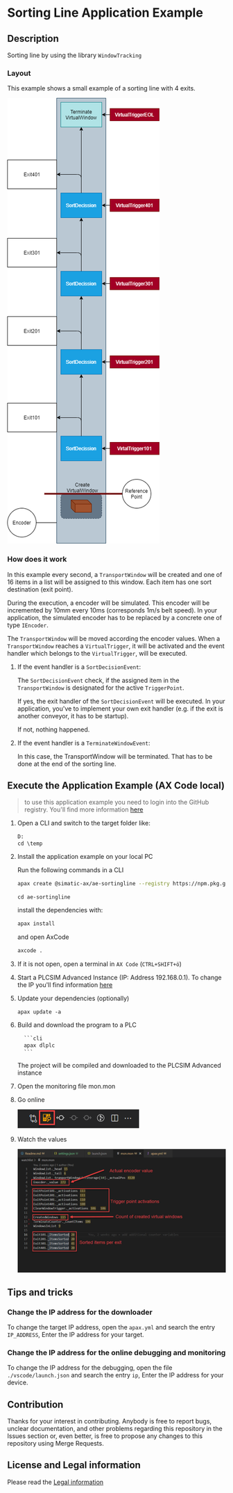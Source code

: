 # Sorting Line Application Example

## Description

Sorting line by using the library `WindowTracking`

### Layout

This example shows a small example of a sorting line with 4 exits.

![Schematic overview of the line setup](./doc/linelayout.png)

### How does it work

In this example every second, a `TransportWindow` will be created and one of 16 items in a list will be assigned to this window. Each item has one sort destination (exit point).

During the execution, a encoder will be simulated. This encoder will be incremented by 10mm every 10ms (corresponds 1m/s belt speed). In your application, the simulated encoder has to be replaced by a concrete one of type `IEncoder`.

The `TransportWindow` will be moved according the encoder values. When a `TransportWindow` reaches a `VirtualTrigger`, it will be activated and the event handler which belongs to the `VirtualTrigger`, will be executed.

1. If the event handler is a `SortDecisionEvent`:

    The `SortDecisionEvent` check, if the assigned item in the `TransportWindow` is designated for the active `TriggerPoint`.

    If yes, the exit handler of the `SortDecisionEvent` will be executed. In your application, you've to implement your own exit handler (e.g. if the exit is another conveyor, it has to be startup).

    If not, nothing happened.

1. If the event handler is a `TerminateWindowEvent`:

    In this case, the TransportWindow will be terminated. That has to be done at the end of the sorting line.

## Execute the Application Example (AX Code local)

> to use this application example you need to login into the GitHub registry. You'll find more information [here](https://github.com/simatic-ax/.github/blob/main/docs/personalaccesstoken.md)

1. Open a CLI and switch to the target folder like:

      ```cli
      D:
      cd \temp
      ```

1. Install the application example on your local PC

      Run the following commands in a CLI

      ```sh
      apax create @simatic-ax/ae-sortingline --registry https://npm.pkg.github.com ae-sortingline 
      ```
      
      ```
      cd ae-sortingline 
      ```

      install the dependencies with:

      ```sh
      apax install
      ```

      and open AxCode

      ```sh
      axcode . 
      ```

1. If it is not open, open a terminal in `AX Code` (`CTRL+SHIFT+ö`)

1. Start a PLCSIM Advanced Instance (IP: Address 192.168.0.1). To change the IP you'll find information [here](#tips-and-tricks)

1. Update your dependencies (optionally)

   ```cli
   apax update -a
   ```

1. Build and download the program to a PLC
   
         ```cli
         apax dlplc
         ```


   The project will be compiled and downloaded to the PLCSIM Advanced instance

1. Open the monitoring file mon.mon

1. Go online

    ![Icon for going online on the PLC](doc/goonline.png)

1. Watch the values

   ![Example for monitoring values online](doc/mon-file.png)

## Tips and tricks

### Change the IP address for the downloader

To change the target IP address, open the `apax.yml` and search the entry `IP_ADDRESS`, Enter the IP address for your target.

### Change the IP address for the online debugging and monitoring

To change the IP address for the debugging, open the file `./vscode/launch.json` and search the entry `ip`, Enter the IP address for your device.

## Contribution

Thanks for your interest in contributing. Anybody is free to report bugs, unclear documentation, and other problems regarding this repository in the Issues section or, even better, is free to propose any changes to this repository using Merge Requests.

## License and Legal information

Please read the [Legal information](LICENSE.md)
